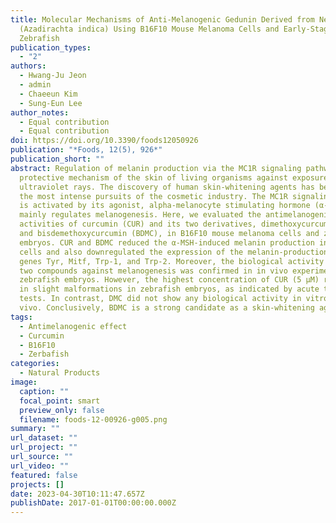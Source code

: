 ```yaml
---
title: Molecular Mechanisms of Anti-Melanogenic Gedunin Derived from Neem Tree
  (Azadirachta indica) Using B16F10 Mouse Melanoma Cells and Early-Stage
  Zebrafish
publication_types:
  - "2"
authors:
  - Hwang-Ju Jeon
  - admin
  - Chaeeun Kim
  - Sung-Eun Lee
author_notes:
  - Equal contribution
  - Equal contribution
doi: https://doi.org/10.3390/foods12050926
publication: "*Foods, 12(5), 926*"
publication_short: ""
abstract: Regulation of melanin production via the MC1R signaling pathway is a
  protective mechanism of the skin of living organisms against exposure to
  ultraviolet rays. The discovery of human skin-whitening agents has been one of
  the most intense pursuits of the cosmetic industry. The MC1R signaling pathway
  is activated by its agonist, alpha-melanocyte stimulating hormone (α-MSH), and
  mainly regulates melanogenesis. Here, we evaluated the antimelanogenic
  activities of curcumin (CUR) and its two derivatives, dimethoxycurcumin (DMC)
  and bisdemethoxycurcumin (BDMC), in B16F10 mouse melanoma cells and zebrafish
  embryos. CUR and BDMC reduced the α-MSH-induced melanin production in B16F10
  cells and also downregulated the expression of the melanin-production-related
  genes Tyr, Mitf, Trp-1, and Trp-2. Moreover, the biological activity of these
  two compounds against melanogenesis was confirmed in in vivo experiments using
  zebrafish embryos. However, the highest concentration of CUR (5 µM) resulted
  in slight malformations in zebrafish embryos, as indicated by acute toxicity
  tests. In contrast, DMC did not show any biological activity in vitro or in
  vivo. Conclusively, BDMC is a strong candidate as a skin-whitening agent.
tags:
  - Antimelanogenic effect
  - Curcumin
  - B16F10
  - Zerbafish
categories:
  - Natural Products
image:
  caption: ""
  focal_point: smart
  preview_only: false
  filename: foods-12-00926-g005.png
summary: ""
url_dataset: ""
url_project: ""
url_source: ""
url_video: ""
featured: false
projects: []
date: 2023-04-30T10:11:47.657Z
publishDate: 2017-01-01T00:00:00.000Z
---
```

